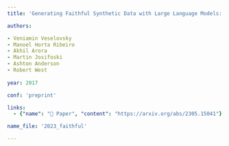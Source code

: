```yaml
---
title: 'Generating Faithful Synthetic Data with Large Language Models: A Case Study in Computational Social Science'

authors:

- Veniamin Veselovsky
- Manoel Horta Ribeiro
- Akhil Arora
- Martin Josifoski
- Ashton Anderson
- Robert West
 
year: 2017

conf: 'preprint'

links:
  - {"name": "📜 Paper", "content": "https://arxiv.org/abs/2305.15041"}

name_file: '2023_faithful'

---
```



